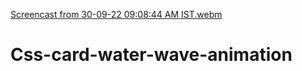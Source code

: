 [Screencast from 30-09-22 09:08:44 AM IST.webm](https://user-images.githubusercontent.com/71814958/193186030-63643c9c-32fa-4d17-b204-6a7350b139f2.webm)
# Css-card-water-wave-animation
